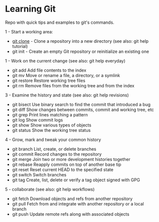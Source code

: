 # Learning Git
Repo with quick tips and examples to git's commands.

1 - Start a working area: 

- [git clone](./commands/git-clone.md) - Clone a repository into a new directory (see also: git help tutorial)
- git init - Create an empty Git repository or reinitialize an existing one

1 - Work on the current change (see also: git help everyday)
- git add       Add file contents to the index
- git mv        Move or rename a file, a directory, or a symlink
- git restore   Restore working tree files
- git rm        Remove files from the working tree and from the index

3 - Examine the history and state (see also: git help revisions)
- git bisect    Use binary search to find the commit that introduced a bug
- git diff      Show changes between commits, commit and working tree, etc
- git grep      Print lines matching a pattern
- git log       Show commit logs
- git show      Show various types of objects
- git status    Show the working tree status

4 - Grow, mark and tweak your common history
- git branch    List, create, or delete branches
- git commit    Record changes to the repository
- git merge     Join two or more development histories together
- git rebase    Reapply commits on top of another base tip
- git reset     Reset current HEAD to the specified state
- git switch    Switch branches
- git tag       Create, list, delete or verify a tag object signed with GPG

5 - collaborate (see also: git help workflows)
- git fetch     Download objects and refs from another repository
- git pull      Fetch from and integrate with another repository or a local branch
- git push      Update remote refs along with associated objects
